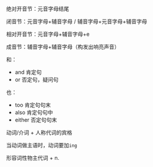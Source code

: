 绝对开音节：元音字母结尾

闭音节：元音字母+辅音字母 / 辅音字母+元音字母+辅音字母

相对开音节：元音字母+辅音字母+e

成音节：辅音字母+辅音字母（构发出响亮声音）

和：
- and 肯定句
- or 否定句，疑问句

也：
- too 肯定句句末
- also 肯定句句中
- either 否定句句末

动词/介词 + 人称代词的宾格 

当动词做主语时，动词要加`ing`

形容词性物主代词 + n.